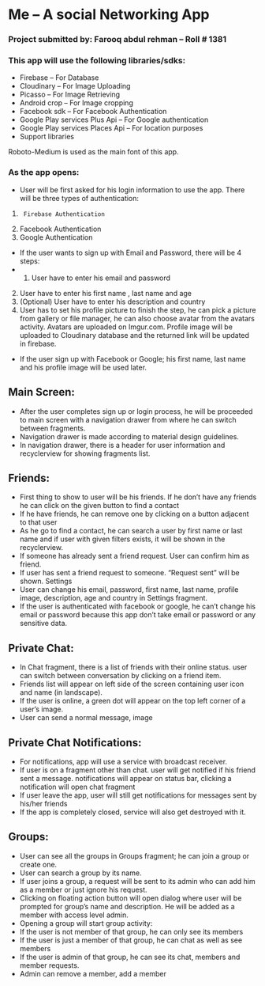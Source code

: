 # Me – A social Networking App
### Project submitted by: Farooq abdul rehman – Roll # 1381
### This app will use the following libraries/sdks:

* 	Firebase – For Database
*	Cloudinary – For Image Uploading
*	Picasso – For Image Retrieving
*	Android crop – For Image cropping
*	Facebook sdk – For Facebook Authentication
*	Google Play services Plus Api – For Google authentication
*	Google Play services Places Api – For location purposes
*	Support libraries 

Roboto-Medium  is used as the main font of this app.

### As the app opens:
*	User will be first asked for his login information to use the app. There will be three types of authentication:
1.      Firebase Authentication
2.	Facebook Authentication
3.	Google Authentication
*	If the user wants to sign up with Email and Password, there will be 4 steps:
* 1.	User have to enter his email and password
2.	User have to enter his first name , last name and age
3.	(Optional) User have to enter his description and country
4.	User has to set his profile picture to finish the step, he can pick a picture from gallery or file manager, he can also choose avatar from the avatars activity. Avatars are uploaded on Imgur.com. Profile image will be uploaded to Cloudinary database and the returned link will be updated in firebase.
*	If the user sign up with Facebook or Google; his first name, last name and his profile image will be used later.
## Main Screen:
*	After the user completes sign up or login process, he will be proceeded to main screen with a navigation drawer from where he can switch between fragments.
*	Navigation drawer is made according to material design guidelines. 
*	In navigation drawer, there is a header for user information and recyclerview for showing fragments list.
## Friends:
*	First thing to show to user will be his friends. If he don’t have any friends he can click on the given button to find a contact
*	If he have friends, he can remove one by clicking on a button adjacent to that user
*	As he go to find a contact, he can search a user by first name or last name and if user with given filters exists, it will be shown in the recyclerview.
*	If someone has already sent a friend request. User can confirm him as friend.
*	If user has sent a friend request to someone. “Request sent” will be shown.
Settings
*	User can change his email, password, first name, last name, profile image, description, age and country in Settings fragment.
*	If the user is authenticated with facebook or google, he can’t change his email or password because this app don’t take email or password or any sensitive data.
## Private Chat:
*	In Chat fragment, there is a list of friends with their online status. user can switch between conversation by clicking on a friend item.
*	Friends list will appear on left side of the screen containing user icon and name (in landscape).
*	If the user is online, a green dot will appear on the top left corner of a user’s image.
*	User can send a normal message, image
## Private Chat Notifications:
*	For notifications, app will use a service with broadcast receiver.
*	If user is on a fragment other than chat. user will get notified if his friend sent a message.  notifications will appear on status bar, clicking a notification will open chat fragment 
*	If user leave the app, user will still get notifications for messages sent by his/her friends
*	If the app is completely closed, service will also get destroyed with it. 
## Groups:
*	User can see all the groups in Groups fragment; he can join a group or create one.
*	User can search a group by its name.
*	If user joins a group, a request will be sent to its admin who can add him as a member or just ignore his request.
*	Clicking on floating action button will open dialog where user will be prompted for group’s name and description. He will be added as a member with access level admin.
*	Opening a group will start group activity:
*	If the user is not member of that group, he can only see its members
*	If the user is just a member of that group, he can chat as well as see members
*	If the user is admin of that group, he can see its chat, members and member requests.
*	Admin can remove a member, add a member